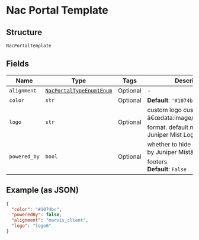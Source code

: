 
# Nac Portal Template

## Structure

`NacPortalTemplate`

## Fields

| Name | Type | Tags | Description |
|  --- | --- | --- | --- |
| `alignment` | [`NacPortalTypeEnum1Enum`](../../doc/models/nac-portal-type-enum-1-enum.md) | Optional | - |
| `color` | `str` | Optional | **Default**: `'#1074bc'` |
| `logo` | `str` | Optional | custom logo custom logo with â€œdata:image/png;base64,â€ format. default null, uses Juniper Mist Logo. |
| `powered_by` | `bool` | Optional | whether to hide â€œPowered by Juniper Mistâ€ and email footers<br>**Default**: `False` |

## Example (as JSON)

```json
{
  "color": "#1074bc",
  "poweredBy": false,
  "alignment": "marvis_client",
  "logo": "logo6"
}
```

